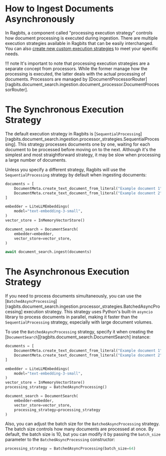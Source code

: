 # How to Ingest Documents Asynchronously

In Ragbits, a component called "processing execution strategy" controls how document processing is executed during ingestion. There are multiple execution strategies available in Ragbits that can be easily interchanged. You can also [create new custom execution strategies](create_custom_execution_strategy.md) to meet your specific needs.

!!! note
    It's important to note that processing execution strategies are a separate concept from processors. While the former manage how the processing is executed, the latter deals with the actual processing of documents. Processors are managed by [DocumentProcessorRouter][ragbits.document_search.ingestion.document_processor.DocumentProcessorRouter].

# The Synchronous Execution Strategy

The default execution strategy in Ragbits is [`SequentialProcessing`][ragbits.document_search.ingestion.processor_strategies.SequentialProcessing]. This strategy processes documents one by one, waiting for each document to be processed before moving on to the next. Although it's the simplest and most straightforward strategy, it may be slow when processing a large number of documents.

Unless you specify a different strategy, Ragbits will use the `SequentialProcessing` strategy by default when ingesting documents:

```python
documents = [
    DocumentMeta.create_text_document_from_literal("Example document 1"),
    DocumentMeta.create_text_document_from_literal("Example document 2"),
]

embedder = LiteLLMEmbeddings(
    model="text-embedding-3-small",
)
vector_store = InMemoryVectorStore()

document_search = DocumentSearch(
    embedder=embedder,
    vector_store=vector_store,
)

await document_search.ingest(documents)
```

# The Asynchronous Execution Strategy

If you need to process documents simultaneously, you can use the [`BatchedAsyncProcessing`][ragbits.document_search.ingestion.processor_strategies.BatchedAsyncProcessing] execution strategy. This strategy uses Python's built-in `asyncio` library to process documents in parallel, making it faster than the `SequentialProcessing` strategy, especially with large document volumes.

To use the `BatchedAsyncProcessing` strategy, specify it when creating the [`DocumentSearch`][ragbits.document_search.DocumentSearch] instance:

```python
documents = [
    DocumentMeta.create_text_document_from_literal("Example document 1"),
    DocumentMeta.create_text_document_from_literal("Example document 2"),
]

embedder = LiteLLMEmbeddings(
    model="text-embedding-3-small",
)
vector_store = InMemoryVectorStore()
processing_strategy = BatchedAsyncProcessing()

document_search = DocumentSearch(
    embedder=embedder,
    vector_store=vector_store,
    processing_strategy=processing_strategy
)
```

Also, you can adjust the batch size for the `BatchedAsyncProcessing` strategy. The batch size controls how many documents are processed at once. By default, the batch size is 10, but you can modify it by passing the `batch_size` parameter to the `BatchedAsyncProcessing` constructor:

```python
processing_strategy = BatchedAsyncProcessing(batch_size=64)
```